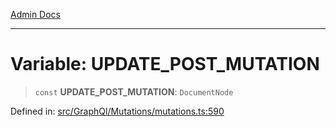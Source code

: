 [Admin Docs](/)

***

# Variable: UPDATE\_POST\_MUTATION

> `const` **UPDATE\_POST\_MUTATION**: `DocumentNode`


Defined in: [src/GraphQl/Mutations/mutations.ts:590](https://github.com/PalisadoesFoundation/talawa-admin/blob/main/src/GraphQl/Mutations/mutations.ts#L590)

